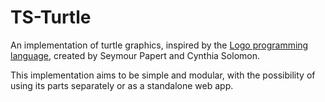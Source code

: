 # TS-Turtle

An implementation of turtle graphics, inspired by the [Logo programming language](<https://en.wikipedia.org/wiki/Logo_(programming_language)>), created by Seymour Papert and Cynthia Solomon.

This implementation aims to be simple and modular, with the possibility of using its parts separately or as a standalone web app.
